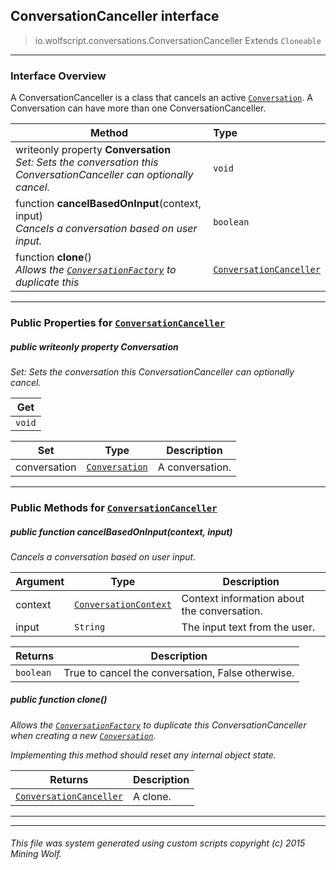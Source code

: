 ## ConversationCanceller __interface__

>io.wolfscript.conversations.ConversationCanceller
>Extends `Cloneable`

---

### Interface Overview

A ConversationCanceller is a class that cancels an active [`Conversation`](Conversation.md). A Conversation can have more than one ConversationCanceller.

Method | Type   
--- | :--- 
 writeonly property __Conversation__ <br> _Set: Sets the conversation this ConversationCanceller can optionally cancel._ | `void`
 function __cancelBasedOnInput__(context, input) <br> _Cancels a conversation based on user input._ | `boolean`
 function __clone__() <br> _Allows the [`ConversationFactory`](ConversationFactory.md) to duplicate this_ | [`ConversationCanceller`](ConversationCanceller.md)



---


### Public Properties for [`ConversationCanceller`](ConversationCanceller.md)

##### <a id='conversation'></a>public  writeonly property __Conversation__

_Set: Sets the conversation this ConversationCanceller can optionally cancel._

Get | 
--- | 
`void` |

Set | Type | Description  
--- | --- | --- 
conversation | [`Conversation`](Conversation.md) | A conversation.


---

### Public Methods for [`ConversationCanceller`](ConversationCanceller.md)

##### <a id='cancelbasedoninput'></a>public  function __cancelBasedOnInput__(context, input)

_Cancels a conversation based on user input._

Argument | Type | Description  
--- | --- | --- 
context | [`ConversationContext`](ConversationContext.md) | Context information about the conversation.
input | `String` | The input text from the user.

Returns | Description
--- | --- 
`boolean` | True to cancel the conversation, False otherwise.


##### <a id='clone'></a>public  function __clone__()

_Allows the [`ConversationFactory`](ConversationFactory.md) to duplicate this ConversationCanceller when creating a new [`Conversation`](Conversation.md). <p> Implementing this method should reset any internal object state._

Returns | Description
--- | --- 
[`ConversationCanceller`](ConversationCanceller.md) | A clone.


---
---


###### This file was system generated using custom scripts copyright (c) 2015 Mining Wolf.
	

